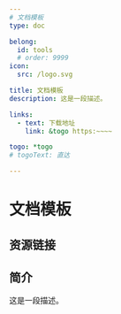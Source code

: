```yaml
---
# 文档模板
type: doc

belong:
  id: tools
  # order: 9999
icon:
  src: /logo.svg

title: 文档模板
description: 这是一段描述。

links:
  - text: 下载地址
    link: &togo https:~~~~

togo: *togo
# togoText: 直达

---
```


<ShowLogo />

# 文档模板

<ShowBreadcrumb />

## 资源链接

<ShowLinks />

## 简介

这是一段描述。